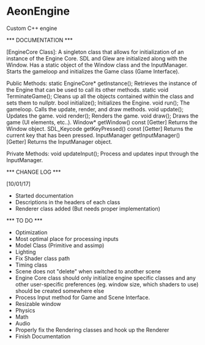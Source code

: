 # AeonEngine
Custom C++ engine

*** DOCUMENTATION ***

[EngineCore Class]:
A singleton class that allows for initialization of an instance of the Engine Core. SDL and Glew are initialized along with the Window.
Has a static object of the Window class and the InputManager. Starts the gameloop and initializes the Game class (Game Interface).

Public Methods:
	static EngineCore* getInstance();	Retrieves the instance of the Engine that can be used to call its other methods.
	static void TerminateGame();		Cleans up all the objects contained within the class and sets them to nullptr.
	bool initialize();			Initializes the Engine.
	void run();				The gameloop. Calls the update, render, and draw methods.
	void update();			Updates the game.
	void render();			Renders the game.
	void draw();			Draws the game (UI elements, etc..).
	Window* getWindow() const		[Getter] Returns the Window object.
	SDL_Keycode getKeyPressed() const	[Getter] Returns the current key that has been pressed.
	InputManager getInputManager()	[Getter] Returns the InputManager object.

Private Methods:
	void updateInput();			Process and updates input through the InputManager.


*** CHANGE LOG ***

[10/01/17]
- Started documentation
- Descriptions in the headers of each class
- Renderer class added (But needs proper implementation)


*** TO DO ***

- Optimization
- Most optimal place for processing inputs
- Model Class (Primitive and assimp)
- Lighting
- Fix Shader class path
- Timing class
- Scene does not "delete" when switched to another scene
- Engine Core class should only initialize engine specific classes and any other user-specific preferences (eg. window size, which shaders to use) should be created somewhere else
- Process Input method for Game and Scene Interface.
- Resizable window
- Physics
- Math
- Audio
- Properly fix the Rendering classes and hook up the Renderer
- Finish Documentation
